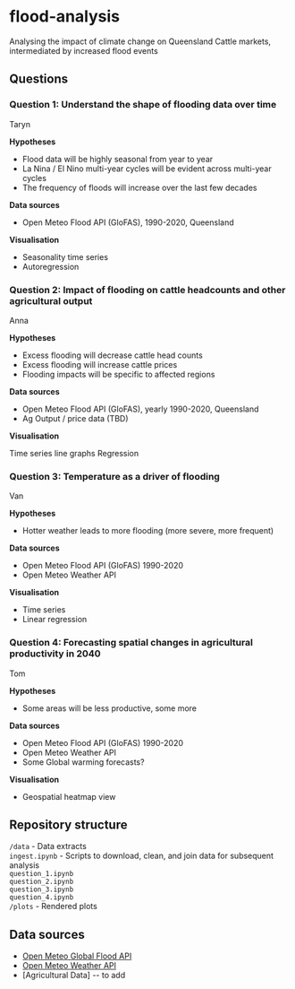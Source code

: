 # flood-analysis

Analysing the impact of climate change on Queensland Cattle markets, intermediated by increased flood events


## Questions

### Question 1: Understand the shape of flooding data over time

Taryn

**Hypotheses**

- Flood data will be highly seasonal from year to year
- La Nina / El Nino multi-year cycles will be evident across multi-year cycles
- The frequency of floods will increase over the last few decades

**Data sources**

- Open Meteo Flood API (GloFAS), 1990-2020, Queensland

**Visualisation**

- Seasonality time series
- Autoregression


### Question 2: Impact of flooding on cattle headcounts and other agricultural output

Anna

**Hypotheses**

- Excess flooding will decrease cattle head counts
- Excess flooding will increase cattle prices
- Flooding impacts will be specific to affected regions

**Data sources**

- Open Meteo Flood API (GloFAS), yearly 1990-2020, Queensland
- Ag Output / price data (TBD)

**Visualisation**

Time series line graphs
Regression


### Question 3: Temperature as a driver of flooding 

Van

**Hypotheses**

- Hotter weather leads to more flooding (more severe, more frequent)

**Data sources**

- Open Meteo Flood API (GloFAS) 1990-2020
- Open Meteo Weather API

**Visualisation**

- Time series
- Linear regression


### Question 4: Forecasting spatial changes in agricultural productivity in 2040

Tom

**Hypotheses**

- Some areas will be less productive, some more

**Data sources**

- Open Meteo Flood API (GloFAS) 1990-2020
- Open Meteo Weather API
- Some Global warming forecasts?

**Visualisation**

- Geospatial heatmap view



## Repository structure

`/data` - Data extracts  
`ingest.ipynb` - Scripts to download, clean, and join data for subsequent analysis  
`question_1.ipynb`  
`question_2.ipynb`   
`question_3.ipynb`   
`question_4.ipynb`   
`/plots` - Rendered plots  


## Data sources

- [Open Meteo Global Flood API](https://open-meteo.com/en/docs/flood-api)
- [Open Meteo Weather API](https://open-meteo.com/)
- [Agricultural Data] -- to add

